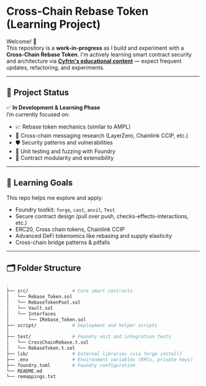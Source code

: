 # Cross-Chain Rebase Token (Learning Project)

Welcome! 👋  
This repository is a **work-in-progress** as I build and experiment with a **Cross-Chain Rebase Token**. I'm actively learning smart contract security and architecture via [**Cyfrin's educational content**](https://www.cyfrin.io/) — expect frequent updates, refactoring, and experiments.

---

## 🚧 Project Status

✅ **In Development & Learning Phase**  
I’m currently focused on:

- 📈 Rebase token mechanics (similar to AMPL)
- 🌉 Cross-chain messaging research (LayerZero, Chainlink CCIP, etc.)
- 🛡️ Security patterns and vulnerabilities
- 🧪 Unit testing and fuzzing with Foundry
- 🔧 Contract modularity and extensibility

---

## 🧠 Learning Goals

This repo helps me explore and apply:

- Foundry toolkit: `forge`, `cast`, `anvil`, `Test`
- Secure contract design (pull over push, checks-effects-interactions, etc.)
- ERC20, Cross chain tokens, Chainlink CCIP
- Advanced DeFi tokenomics like rebasing and supply elasticity
- Cross-chain bridge patterns & pitfalls

---

## 🗂 Folder Structure

```bash
.
├── src/                # Core smart contracts
│   └── Rebase_Token.sol 
│   └── RebaseTokenPool.sol
│   └── Vault.sol
│   └── Interfaces 
│       └── IRebase_Token.sol       
├── script/             # Deployment and helper scripts
│ 
├── test/               # Foundry unit and integration tests
│   └── CrossChainRebase.t.sol
│   └── RebaseToken.t.sol
├── lib/                # External libraries (via forge install)
├── .env                # Environment variables (RPCs, private keys)
├── foundry.toml        # Foundry configuration
└── README.md
└── remappings.txt
